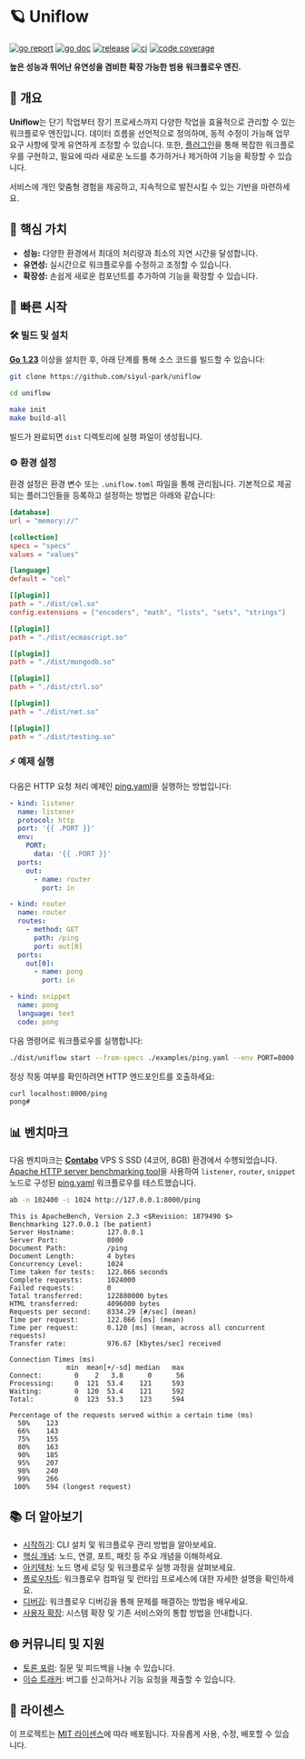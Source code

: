 # 🪐 Uniflow

[![go report][go_report_img]][go_report_url]
[![go doc][go_doc_img]][go_doc_url]
[![release][repo_releases_img]][repo_releases_url]
[![ci][repo_ci_img]][repo_ci_url]
[![code coverage][go_code_coverage_img]][go_code_coverage_url]

**높은 성능과 뛰어난 유연성을 겸비한 확장 가능한 범용 워크플로우 엔진.**

## 📝 개요

**Uniflow**는 단기 작업부터 장기 프로세스까지 다양한 작업을 효율적으로 관리할 수 있는 워크플로우 엔진입니다. 데이터 흐름을 선언적으로 정의하며, 동적 수정이 가능해 업무 요구 사항에 맞게 유연하게 조정할
수 있습니다. 또한, [플러그인](./plugin/README_kr.md)을 통해 복잡한 워크플로우를 구현하고, 필요에 따라 새로운 노드를 추가하거나 제거하여 기능을 확장할 수 있습니다.

서비스에 개인 맞춤형 경험을 제공하고, 지속적으로 발전시킬 수 있는 기반을 마련하세요.

## 🎯 핵심 가치

- **성능:** 다양한 환경에서 최대의 처리량과 최소의 지연 시간을 달성합니다.
- **유연성:** 실시간으로 워크플로우를 수정하고 조정할 수 있습니다.
- **확장성:** 손쉽게 새로운 컴포넌트를 추가하여 기능을 확장할 수 있습니다.

## 🚀 빠른 시작

### 🛠️ 빌드 및 설치

**[Go 1.23](https://go.dev/doc/install)** 이상을 설치한 후, 아래 단계를 통해 소스 코드를 빌드할 수 있습니다:

```sh
git clone https://github.com/siyul-park/uniflow

cd uniflow

make init
make build-all
```

빌드가 완료되면 `dist` 디렉토리에 실행 파일이 생성됩니다.

### ⚙️ 환경 설정

환경 설정은 환경 변수 또는 `.uniflow.toml` 파일을 통해 관리됩니다. 기본적으로 제공되는 플러그인들을 등록하고 설정하는 방법은 아래와 같습니다:

```toml
[database]
url = "memory://"

[collection]
specs = "specs"
values = "values"

[language]
default = "cel"

[[plugin]]
path = "./dist/cel.so"
config.extensions = ["encoders", "math", "lists", "sets", "strings"]

[[plugin]]
path = "./dist/ecmascript.so"

[[plugin]]
path = "./dist/mongodb.so"

[[plugin]]
path = "./dist/ctrl.so"

[[plugin]]
path = "./dist/net.so"

[[plugin]]
path = "./dist/testing.so"
```

### ⚡ 예제 실행

다음은 HTTP 요청 처리 예제인 [ping.yaml](examples/ping.yaml)을 실행하는 방법입니다:

```yaml
- kind: listener
  name: listener
  protocol: http
  port: '{{ .PORT }}'
  env:
    PORT:
      data: '{{ .PORT }}'
  ports:
    out:
      - name: router
        port: in

- kind: router
  name: router
  routes:
    - method: GET
      path: /ping
      port: out[0]
  ports:
    out[0]:
      - name: pong
        port: in

- kind: snippet
  name: pong
  language: text
  code: pong
```

다음 명령어로 워크플로우를 실행합니다:

```sh
./dist/uniflow start --from-specs ./examples/ping.yaml --env PORT=8000
```

정상 작동 여부를 확인하려면 HTTP 엔드포인트를 호출하세요:

```sh
curl localhost:8000/ping
pong#
```

## 📊 벤치마크

다음 벤치마크는 **[Contabo](https://contabo.com/)** VPS S SSD (4코어, 8GB) 환경에서 수행되었습니다. [Apache HTTP server benchmarking tool](https://httpd.apache.org/docs/2.4/programs/ab.html)을 사용하여 `listener`, `router`, `snippet` 노드로 구성된 [ping.yaml](examples/ping.yaml) 워크플로우를 테스트했습니다.

```sh
ab -n 102400 -c 1024 http://127.0.0.1:8000/ping
```

```
This is ApacheBench, Version 2.3 <$Revision: 1879490 $>
Benchmarking 127.0.0.1 (be patient)
Server Hostname:        127.0.0.1
Server Port:            8000
Document Path:          /ping
Document Length:        4 bytes
Concurrency Level:      1024
Time taken for tests:   122.866 seconds
Complete requests:      1024000
Failed requests:        0
Total transferred:      122880000 bytes
HTML transferred:       4096000 bytes
Requests per second:    8334.29 [#/sec] (mean)
Time per request:       122.866 [ms] (mean)
Time per request:       0.120 [ms] (mean, across all concurrent requests)
Transfer rate:          976.67 [Kbytes/sec] received

Connection Times (ms)
              min  mean[+/-sd] median   max
Connect:        0    2   3.8      0      56
Processing:     0  121  53.4    121     593
Waiting:        0  120  53.4    121     592
Total:          0  123  53.3    123     594

Percentage of the requests served within a certain time (ms)
  50%    123
  66%    143
  75%    155
  80%    163
  90%    185
  95%    207
  98%    240
  99%    266
 100%    594 (longest request)
```

## 📚 더 알아보기

- [시작하기](./docs/getting_started_kr.md): CLI 설치 및 워크플로우 관리 방법을 알아보세요.
- [핵심 개념](./docs/key_concepts_kr.md): 노드, 연결, 포트, 패킷 등 주요 개념을 이해하세요.
- [아키텍처](./docs/architecture_kr.md): 노드 명세 로딩 및 워크플로우 실행 과정을 살펴보세요.
- [플로우차트](./docs/flowchart_kr.md): 워크플로우 컴파일 및 런타임 프로세스에 대한 자세한 설명을 확인하세요.
- [디버깅](./docs/debugging_kr.md): 워크플로우 디버깅을 통해 문제를 해결하는 방법을 배우세요.
- [사용자 확장](./docs/user_extensions_kr.md): 시스템 확장 및 기존 서비스와의 통합 방법을 안내합니다.

## 🌐 커뮤니티 및 지원

- [토론 포럼](https://github.com/siyul-park/uniflow/discussions): 질문 및 피드백을 나눌 수 있습니다.
- [이슈 트래커](https://github.com/siyul-park/uniflow/issues): 버그를 신고하거나 기능 요청을 제출할 수 있습니다.

## 📜 라이센스

이 프로젝트는 [MIT 라이센스](./LICENSE)에 따라 배포됩니다. 자유롭게 사용, 수정, 배포할 수 있습니다.

<!-- Go -->

[go_download_url]: https://golang.org/dl/
[go_version_img]: https://img.shields.io/badge/Go-1.21+-00ADD8?style=for-the-badge&logo=go
[go_code_coverage_img]: https://codecov.io/gh/siyul-park/uniflow/graph/badge.svg?token=quEl9AbBcW
[go_code_coverage_url]: https://codecov.io/gh/siyul-park/uniflow
[go_report_img]: https://goreportcard.com/badge/github.com/siyul-park/uniflow
[go_report_url]: https://goreportcard.com/report/github.com/siyul-park/uniflow
[go_doc_img]: https://godoc.org/github.com/siyul-park/uniflow?status.svg
[go_doc_url]: https://godoc.org/github.com/siyul-park/uniflow

<!-- Repository -->

[repo_url]: https://github.com/siyul-park/uniflow
[repo_issues_url]: https://github.com/siyul-park/uniflow/issues
[repo_pull_request_url]: https://github.com/siyul-park/uniflow/pulls
[repo_discussions_url]: https://github.com/siyul-park/uniflow/discussions
[repo_releases_img]: https://img.shields.io/github/release/siyul-park/uniflow.svg
[repo_releases_url]: https://github.com/siyul-park/uniflow/releases
[repo_wiki_url]: https://github.com/siyul-park/uniflow/wiki
[repo_wiki_img]: https://img.shields.io/badge/docs-wiki_page-blue?style=for-the-badge&logo=none
[repo_wiki_faq_url]: https://github.com/siyul-park/uniflow/wiki/FAQ
[repo_ci_img]: https://github.com/siyul-park/uniflow/actions/workflows/ci.yml/badge.svg
[repo_ci_url]: https://github.com/siyul-park/uniflow/actions/workflows/ci.yml
